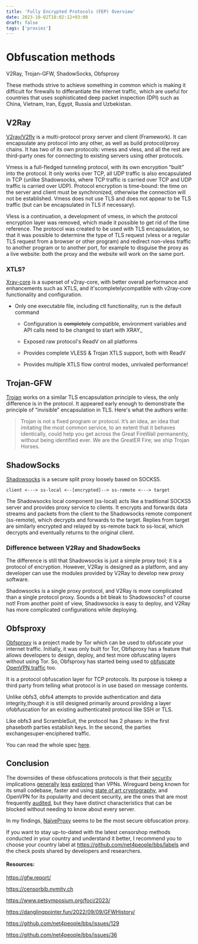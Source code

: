 ```yaml
---
title: 'Fully Encrypted Protocols (FEP) Overview'
date: 2023-10-02T18:02:12+03:00
draft: false
tags: ['proxies']
---
```


# Obfuscation methods

V2Ray, Trojan-GFW, ShadowSocks, Obfsproxy 

These methods strive to achieve something in common which is making it difficult for firewalls to differantiate the internet traffic, which are useful for countries that uses sophisticated deep packet inspection (DPI) such as China, Vietnam, Iran, Egypt, Russia and Uzbekistan. 

## V2Ray

[V2ray/V2fly](https://guide.v2fly.org/en_US/) is a multi-protocol proxy server and client (Framework). It can encapsulate any protocol into any other, as well as build protocol/proxy chains. It has two of its own protocols: vmess and vless, and all the rest are third-party ones for connecting to existing servers using other protocols.

Vmess is a full-fledged tunneling protocol, with its own encryption “built” into the protocol. It only works over TCP, all UDP traffic is also encapsulated in TCP (unlike Shadowsocks, where TCP traffic is carried over TCP and UDP traffic is carried over UDP). Protocol encryption is time-bound: the time on the server and client must be synchronized, otherwise the connection will not be established. Vmess does not use TLS and does not appear to be TLS traffic (but can be encapsulated in TLS if necessary).

Vless is a continuation, a development of vmess, in which the protocol encryption layer was removed, which made it possible to get rid of the time reference. The protocol was created to be used with TLS encapsulation, so that it was possible to determine the type of TLS request (vless or a regular TLS request from a browser or other program) and redirect non-vless traffic to another program or to another port, for example to disguise the proxy as a live website: both the proxy and the website will work on the same port.

### XTLS? 

[Xray-core](xtls) is a superset of v2ray-core, with better overall performance and enhancements such as XTLS, and it'scompletelycompatible with v2ray-core functionality and configuration.

- Only one executable file, including ctl functionality, run is the default command

    - Configuration is ~~completely~~ compatible, environment variables and API calls need to be changed to start with XRAY_

    - Exposed raw protocol's ReadV on all platforms

    - Provides complete VLESS & Trojan XTLS support, both with ReadV

    - Provides multiple XTLS flow control modes, unrivaled performance!

## Trojan-GFW 

[Trojan](https://trojan-gfw.github.io/trojan/) works on a similar TLS encapsulation principle to vless, the only difference is in the protocol. It appeared early enough to demonstrate the principle of “invisible” encapsulation in TLS. Here's what the authors write:

>Trojan is not a fixed program or protocol. It’s an idea, an idea that imitating the most common service, to an extent that it behaves identically, could help you get across the Great FireWall permanently, without being identified ever. We are the GreatER Fire; we ship Trojan Horses.

## ShadowSocks

[Shadowsocks](https://shadowsocks.org/) is a secure split proxy loosely based on SOCKS5.

`client <---> ss-local <--[encrypted]--> ss-remote <---> target`

The Shadowsocks local component (ss-local) acts like a traditional SOCKS5 server and provides proxy service to clients. It encrypts and forwards data streams and packets from the client to the Shadowsocks remote component (ss-remote), which decrypts and forwards to the target. Replies from target are similarly encrypted and relayed by ss-remote back to ss-local, which decrypts and eventually returns to the original client.

### Difference between V2Ray and ShadowSocks

The difference is still that Shadowsocks is just a simple proxy tool; it is a protocol of encryption. However, V2Ray is designed as a platform, and any developer can use the modules provided by V2Ray to develop new proxy software.

Shadowsocks is a single proxy protocol, and V2Ray is more complicated than a single protocol proxy. Sounds a bit bleak to Shadowsocks? of course not! From another point of view, Shadowsocks is easy to deploy, and V2Ray has more complicated configurations while deploying.

## Obfsproxy

[Obfsproxy](https://2019.www.torproject.org/docs/pluggable-transports) is a project made by Tor which can be used to obfuscate your internet traffic. Initially, it was only built for Tor, Obfsproxy has a feature that allows developers to design, deploy, and test more obfuscating layers without using Tor. So, Obfsproxy has started being used to [obfuscate OpenVPN traffic](https://community.openvpn.net/openvpn/wiki/TrafficObfuscation) too.

It is a protocol obfuscation layer for TCP protocols.  Its purpose is tokeep a third party from telling what protocol is in use based on message contents.

Unlike obfs3, obfs4 attempts to provide authentication and data integrity,though it is still designed primarily around providing a layer ofobfuscation for an existing authenticated protocol like SSH or TLS.

Like obfs3 and ScrambleSuit, the protocol has 2 phases: in the first phaseboth parties establish keys. In the second, the parties exchangesuper-enciphered traffic. 

You can read the whole spec [here](https://github.com/Yawning/obfs4/blob/master/doc/obfs4-spec.txt).

## Conclusion

The downsides of these obfuscations protocols is that their [security](https://bamsoftware.com/papers/fep-flaws/) implications [generally](https://github.com/net4people/bbs/issues/36#issuecomment-645422316) [less](https://www.petsymposium.org/foci/2023/foci-2023-0002.php) [explored](https://www.petsymposium.org/foci/2023/foci-2023-0004.php) than VPNs. Wireguard being known for its small codebase, faster and using [state of art cryptography](https://www.wireguard.com/formal-verification/), and OpenVPN for its popularity and decent security, are the ones that are most frequently [audited](https://www.usenix.org/conference/usenixsecurity22/presentation/xue-diwen), but they have distinct characteristics that can be blocked without needing to know about every server.

In my findings, [NaïveProxy](https://github.com/klzgrad/naiveproxy) seems to be the most secure obfuscation proxy.

If you want to stay up-to-dated with the latest censorshop methods conducted in your country and understand it better, I recommend you to choose your country label at https://github.com/net4people/bbs/labels and the check posts shared by developers and researchers.

#### Resources:

https://gfw.report/

https://censorbib.nymity.ch

https://www.petsymposium.org/foci/2023/

https://danglingpointer.fun/2022/09/09/GFWHistory/

https://github.com/net4people/bbs/issues/129

https://github.com/net4people/bbs/issues/36